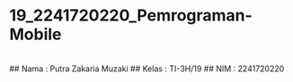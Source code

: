 # **19_2241720220_Pemrograman-Mobile**
<br>
## Nama : Putra Zakaria Muzaki
## Kelas : TI-3H/19
## NIM : 2241720220 